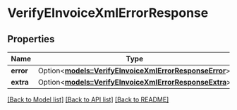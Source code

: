 # VerifyEInvoiceXmlErrorResponse

## Properties

Name | Type | Description | Notes
------------ | ------------- | ------------- | -------------
**error** | Option<[**models::VerifyEInvoiceXmlErrorResponseError**](VerifyEInvoiceXmlErrorResponse_error.md)> |  | [optional]
**extra** | Option<[**models::VerifyEInvoiceXmlErrorResponseExtra**](VerifyEInvoiceXmlErrorResponse_extra.md)> |  | [optional]

[[Back to Model list]](../README.md#documentation-for-models) [[Back to API list]](../README.md#documentation-for-api-endpoints) [[Back to README]](../README.md)


